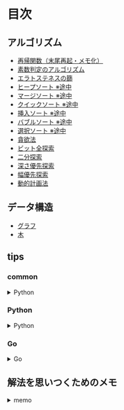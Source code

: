 # 目次

## アルゴリズム

- [再帰関数（末尾再起・メモ化）](./algorithm/recursive_function.md)
- [素数判定のアルゴリズム](./algorithm/prime.md)
- [エラトステネスの篩](./algorithm/sieve_of_eratosthenes.md)
- [ヒープソート ※途中](./algorithm/sort_heap.py)
- [マージソート ※途中](./algorithm/sort_merge.py)
- [クイックソート ※途中](./algorithm/sort_quick.py)
- [挿入ソート ※途中](./algorithm/sort_insert.py)
- [バブルソート ※途中](./algorithm/sort_bubble.py)
- [選択ソート ※途中](./algorithm/sort_selection.py)
- [貪欲法](./algorithm/greedy_algorithm.md)
- [ビット全探索](./algorithm/bit_search.md)
- [二分探索](./algorithm/binary_search.md)
- [深さ優先探索](./algorithm/dfs.md)
- [幅優先探索](./algorithm/bfs.md)
- [動的計画法](./algorithm/dp.md)

## データ構造

- [グラフ](./data_structure/graph.md)
- [木](./data_structure/tree.md)

## tips

### common

<details>
<summary>Python</summary>

- [集合の記号](./tips/common/symbols_of_set.md)

</details>

### Python

<details>
<summary>Python</summary>

- [組み合わせ・順列・直積集合を作成するライブラリ](./tips/python/combination_permutation_product.md)
- [標準出力における flush の概念](./tips/python/flush.md)
- [二次元座標（迷路とか）上で、頂点を移動させる方法](./tips/python/how_to_move_vertices_on_two-dimension.md)
- [再帰関数の実行上限数を更新する](./tips/python/recursionlimit.md)
- [Python の String 型はシーケンスである、ということ](./tips/python/string.md)

</details>

### Go

<details>
<summary>Go</summary>

- [基本](./tips/go/basic.md)
- [データ構造](./tips/go/data_structure.md)

</details>

## 解法を思いつくためのメモ

<details>
<summary>memo</summary>

- [解法を思いつくためのメモ](./solution/memo.md)

</details>
